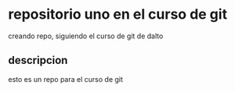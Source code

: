 # repositorio uno en el curso de git
creando repo, siguiendo el curso de git de dalto

## descripcion
esto es un repo para el curso de git 
